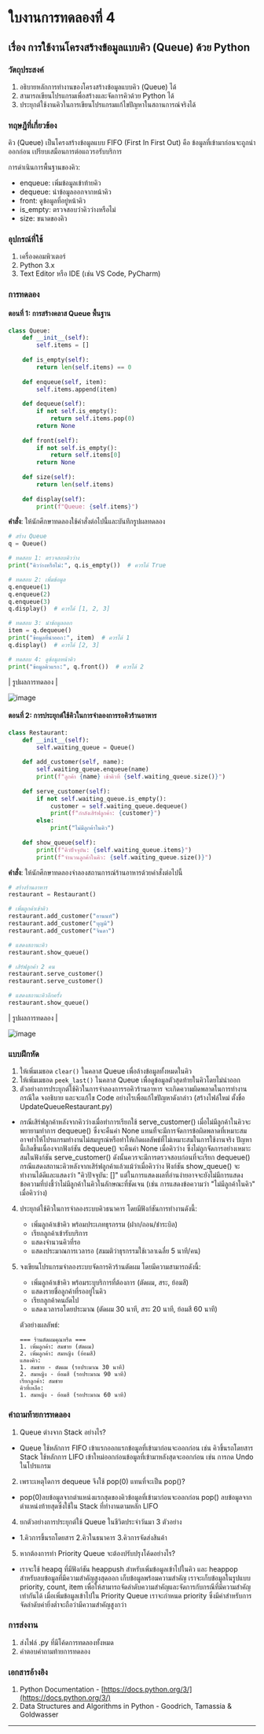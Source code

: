 # ใบงานการทดลองที่ 4
## เรื่อง การใช้งานโครงสร้างข้อมูลแบบคิว (Queue) ด้วย Python

### วัตถุประสงค์
1. อธิบายหลักการทำงานของโครงสร้างข้อมูลแบบคิว (Queue) ได้
2. สามารถเขียนโปรแกรมเพื่อสร้างและจัดการคิวด้วย Python ได้
3. ประยุกต์ใช้งานคิวในการเขียนโปรแกรมแก้ไขปัญหาในสถานการณ์จริงได้

### ทฤษฎีที่เกี่ยวข้อง
คิว (Queue) เป็นโครงสร้างข้อมูลแบบ FIFO (First In First Out) คือ ข้อมูลที่เข้ามาก่อนจะถูกนำออกก่อน เปรียบเสมือนการต่อแถวรอรับบริการ

การดำเนินการพื้นฐานของคิว:
- enqueue: เพิ่มข้อมูลเข้าท้ายคิว
- dequeue: นำข้อมูลออกจากหน้าคิว
- front: ดูข้อมูลที่อยู่หน้าคิว
- is_empty: ตรวจสอบว่าคิวว่างหรือไม่
- size: ขนาดของคิว

### อุปกรณ์ที่ใช้
1. เครื่องคอมพิวเตอร์
2. Python 3.x
3. Text Editor หรือ IDE (เช่น VS Code, PyCharm)

### การทดลอง

#### ตอนที่ 1: การสร้างคลาส Queue พื้นฐาน

```python
class Queue:
    def __init__(self):
        self.items = []
    
    def is_empty(self):
        return len(self.items) == 0
    
    def enqueue(self, item):
        self.items.append(item)
    
    def dequeue(self):
        if not self.is_empty():
            return self.items.pop(0)
        return None
    
    def front(self):
        if not self.is_empty():
            return self.items[0]
        return None
    
    def size(self):
        return len(self.items)
    
    def display(self):
        print(f"Queue: {self.items}")
```

**คำสั่ง**: ให้นักศึกษาทดลองใช้คำสั่งต่อไปนี้และบันทึกรูปผลทดลอง

```python
# สร้าง Queue
q = Queue()

# ทดสอบ 1: ตรวจสอบคิวว่าง
print("คิวว่างหรือไม่:", q.is_empty())  # ควรได้ True

# ทดสอบ 2: เพิ่มข้อมูล
q.enqueue(1)
q.enqueue(2)
q.enqueue(3)
q.display()  # ควรได้ [1, 2, 3]

# ทดสอบ 3: นำข้อมูลออก
item = q.dequeue()
print("ข้อมูลที่นำออก:", item)  # ควรได้ 1
q.display()  # ควรได้ [2, 3]

# ทดสอบ 4: ดูข้อมูลหน้าคิว
print("ข้อมูลคิวแรก:", q.front())  # ควรได้ 2
```

| รูปผลการทดลอง |

![image](https://github.com/user-attachments/assets/a3a1aa41-e093-4c5a-bb11-73a6a4edd982)

#### ตอนที่ 2: การประยุกต์ใช้คิวในการจำลองการรอคิวร้านอาหาร

```python
class Restaurant:
    def __init__(self):
        self.waiting_queue = Queue()
        
    def add_customer(self, name):
        self.waiting_queue.enqueue(name)
        print(f"ลูกค้า {name} เข้าคิวที่ {self.waiting_queue.size()}")
        
    def serve_customer(self):
        if not self.waiting_queue.is_empty():
            customer = self.waiting_queue.dequeue()
            print(f"กำลังเสิร์ฟลูกค้า: {customer}")
        else:
            print("ไม่มีลูกค้าในคิว")
            
    def show_queue(self):
        print(f"คิวปัจจุบัน: {self.waiting_queue.items}")
        print(f"จำนวนลูกค้าในคิว: {self.waiting_queue.size()}")
```

**คำสั่ง**: ให้นักศึกษาทดลองจำลองสถานการณ์ร้านอาหารด้วยคำสั่งต่อไปนี้

```python
# สร้างร้านอาหาร
restaurant = Restaurant()

# เพิ่มลูกค้าเข้าคิว
restaurant.add_customer("อานนท์")
restaurant.add_customer("บุญมี")
restaurant.add_customer("จินดา")

# แสดงสถานะคิว
restaurant.show_queue()

# เสิร์ฟลูกค้า 2 คน
restaurant.serve_customer()
restaurant.serve_customer()

# แสดงสถานะคิวอีกครั้ง
restaurant.show_queue()
```

| รูปผลการทดลอง |

![image](https://github.com/user-attachments/assets/4ceb2f30-22ec-4365-844a-3338c5ee390d)


### แบบฝึกหัด
1. ให้เพิ่มเมธอด `clear()` ในคลาส Queue เพื่อล้างข้อมูลทั้งหมดในคิว
2. ให้เพิ่มเมธอด `peek_last()` ในคลาส Queue เพื่อดูข้อมูลตัวสุดท้ายในคิวโดยไม่นำออก
3. ตัวอย่างการประยุกต์ใช้คิวในการจำลองการรอคิวร้านอาหาร จะเกิดความผิดพลาดในการทำงานกรณีใด จงอธิบาย และจะแก้ไข Code อย่างไรเพื่อแก้ไขปัญหาดังกล่าว (สร้างไฟล์ใหม่ ตั้งขื่อ UpdateQueueRestaurant.py)
- กรณีเสิร์ฟลูกค้าหลังจากคิวว่างเมื่อทำการเรียกใช้ serve_customer() เมื่อไม่มีลูกค้าในคิวจะพยายามทำการ dequeue() ซึ่งจะคืนค่า None แทนที่จะมีการจัดการข้อผิดพลาดที่เหมาะสมอาจทำให้โปรแกรมทำงานไม่สมบูรณ์หรือทำให้เกิดผลลัพธ์ที่ไม่เหมาะสมในการใช้งานจริง
ปัญหานี้เกิดขึ้นเนื่องจากฟังก์ชัน dequeue() จะคืนค่า None เมื่อคิวว่าง ซึ่งไม่ถูกจัดการอย่างเหมาะสมในฟังก์ชัน serve_customer() ดังนั้นควรจะมีการตรวจสอบก่อนที่จะเรียก dequeue()
กรณีแสดงสถานะคิวหลังจากเสิร์ฟลูกค้าแล้วแม้ว่าเมื่อคิวว่าง ฟังก์ชัน show_queue() จะทำงานได้ดีและแสดงว่า "คิวปัจจุบัน: []" แต่ในการแสดงผลที่อ่านง่ายอาจจะยังไม่มีการแสดงข้อความที่บ่งชี้ว่าไม่มีลูกค้าในคิวในลักษณะที่ชัดเจน (เช่น การแสดงข้อความว่า "ไม่มีลูกค้าในคิว" เมื่อคิวว่าง)

4. ประยุกต์ใช้คิวในการจำลองระบบคิวธนาคาร โดยมีฟังก์ชันการทำงานดังนี้:
   - เพิ่มลูกค้าเข้าคิว พร้อมประเภทธุรกรรม (ฝาก/ถอน/ชำระบิล)
   - เรียกลูกค้าเข้ารับบริการ
   - แสดงจำนวนคิวที่รอ
   - แสดงประมาณการเวลารอ (สมมติว่าธุรกรรมใช้เวลาเฉลี่ย 5 นาที/คน)
    
5. จงเขียนโปรแกรมจำลองระบบจัดการคิวร้านตัดผม โดยมีความสามารถดังนี้:
   - เพิ่มลูกค้าเข้าคิว พร้อมระบุบริการที่ต้องการ (ตัดผม, สระ, ย้อมสี)
   - แสดงรายชื่อลูกค้าที่รออยู่ในคิว
   - เรียกลูกค้าคนถัดไป
   - แสดงเวลารอโดยประมาณ (ตัดผม 30 นาที, สระ 20 นาที, ย้อมสี 60 นาที)

    ตัวอย่างผลลัพธ์:
    ```
    === ร้านตัดผมคุณหรีด ===
    1. เพิ่มลูกค้า: สมชาย (ตัดผม)
    2. เพิ่มลูกค้า: สมหญิง (ย้อมสี)
    แสดงคิว: 
    1. สมชาย - ตัดผม (รอประมาณ 30 นาที)
    2. สมหญิง - ย้อมสี (รอประมาณ 90 นาที)
    เรียกลูกค้า: สมชาย
    คิวที่เหลือ:
    1. สมหญิง - ย้อมสี (รอประมาณ 60 นาที)
    ```

### คำถามท้ายการทดลอง
1. Queue ต่างจาก Stack อย่างไร?
  - Queue ใช้หลักการ FIFO เข้าแรกออกแรกข้อมูลที่เข้ามาก่อนจะออกก่อน เช่น คิวขึ้นรถโดยสาร
     Stack ใช้หลักการ LIFO เข้าใหม่ออกก่อนข้อมูลที่เข้ามาหลังสุดจะออกก่อน เช่น การกด Undo ในโปรแกรม
2. เพราะเหตุใดการ dequeue จึงใช้ pop(0) แทนที่จะเป็น pop()?
  - pop(0)ลบข้อมูลจากตำแหน่งแรกสุดของคิวข้อมูลที่เข้ามาก่อนจะออกก่อน
    pop() ลบข้อมูลจากตำแหน่งท้ายสุดซึ่งใช้ใน Stack ที่ทำงานตามหลัก LIFO
4. ยกตัวอย่างการประยุกต์ใช้ Queue ในชีวิตประจำวันมา 3 ตัวอย่าง
  - 1.คิวการขึ้นรถโดยสาร 2.คิวในธนาคาร 3.คิวการจัดส่งสินค้า
5. หากต้องการทำ Priority Queue จะต้องปรับปรุงโค้ดอย่างไร?
  - เราจะใช้ heapq ที่มีฟังก์ชัน heappush สำหรับเพิ่มข้อมูลเข้าไปในคิว และ heappop สำหรับลบข้อมูลที่มีความสำคัญสูงสุดออก
    เก็บข้อมูลพร้อมความสำคัญ เราจะเก็บข้อมูลในรูปแบบ priority, count, item เพื่อให้สามารถจัดลำดับความสำคัญและจัดการกับกรณีที่มีความสำคัญเท่ากันได้
    เมื่อเพิ่มข้อมูลเข้าไปใน Priority Queue เราจะกำหนด priority ซึ่งมีค่าสำหรับการจัดลำดับค่ายิ่งต่ำจะถือว่ามีความสำคัญสูงกว่า

### การส่งงาน
1. ส่งไฟล์ .py ที่มีโค้ดการทดลองทั้งหมด
2. คำตอบคำถามท้ายการทดลอง


### เอกสารอ้างอิง
1. Python Documentation - [https://docs.python.org/3/](https://docs.python.org/3/)
2. Data Structures and Algorithms in Python - Goodrich, Tamassia & Goldwasser

---
